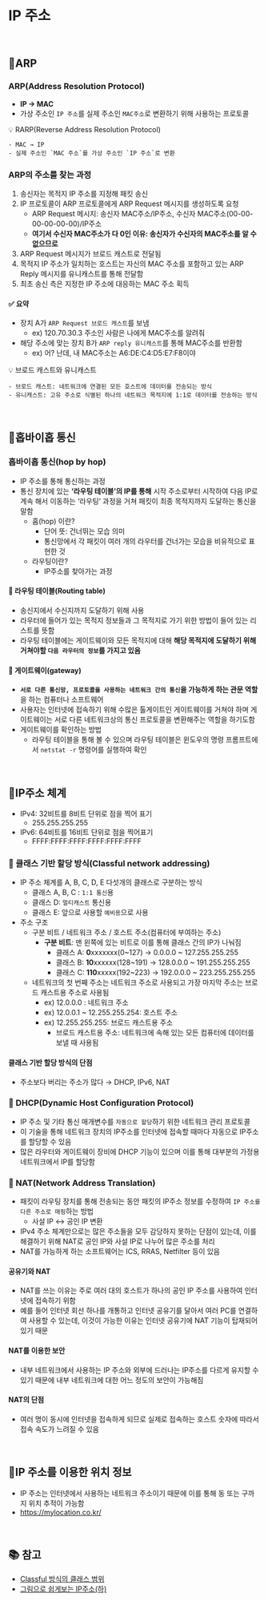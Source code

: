 # IP 주소

<br>

## 📍ARP

### ARP(Address Resolution Protocol)
- **IP → MAC**
- 가상 주소인 `IP 주소`를 실제 주소인 `MAC주소`로 변환하기 위해 사용하는 프로토콜

<aside>
💡 RARP(Reverse Address Resolution Protocol)
    
    - MAC → IP
    - 실제 주소인 `MAC 주소`를 가상 주소인 `IP 주소`로 변환
</aside>

### ARP의 주소를 찾는 과정
1. 송신자는 목적지 IP 주소를 지정해 패킷 송신
2. IP 프로토콜이 ARP 프로토콜에게 ARP Request 메시지를 생성하도록 요청
    - ARP Request 메시지: 송신자 MAC주소/IP주소, 수신자 MAC주소(00-00-00-00-00-00)/IP주소
    - **여기서 수신자 MAC주소가 다 0인 이유: 송신자가 수신자의 MAC주소를 알 수 없으므로**
3. ARP Request 메시지가 브로드 캐스트로 전달됨
4. 목적지 IP 주소가 일치하는 호스트는 자신의 MAC 주소를 포함하고 있는 ARP Reply 메시지를 유니캐스트를 통해 전달함
5. 최초 송신 측은 지정한 IP 주소에 대응하는 MAC 주소 획득

#### ✅ 요약
- 장치 A가 `ARP Request 브로드 캐스트`를 보냄
    - ex) 120.70.30.3 주소인 사람은 나에게 MAC주소를 알려줘
- 해당 주소에 맞는 장치 B가 `ARP reply 유니캐스트`를 통해 MAC주소를 반환함
    - ex) 어? 난데, 내 MAC주소는 A6:DE:C4:D5:E7:F8이야

<aside>
💡 브로드 캐스트와 유니캐스트

    - 브로드 캐스트: 네트워크에 연결된 모든 호스트에 데이터를 전송되는 방식
    - 유니캐스트: 고유 주소로 식별된 하나의 네트워크 목적지에 1:1로 데이터를 전송하는 방식
</aside>

<br>

## 📍홉바이홉 통신

### 홉바이홉 통신(hop by hop)
- IP 주소를 통해 통신하는 과정
- 통신 장치에 있는 **‘라우팅 테이블’의 IP를 통해** 시작 주소로부터 시작하여 다음 IP로 계속 해서 이동하는 ‘라우팅’ 과정을 거쳐 패킷이 최종 목적지까지 도달하는 통신을 말함
    - 홉(hop) 이란?
        - 단어 뜻: 건너뛰는 모습 의미
        - 통신망에서 각 패킷이 여러 개의 라우터를 건너가는 모습을 비유적으로 표현한 것
    - 라우팅이란?
        - IP주소를 찾아가는 과정

#### 🔎 라우팅 테이블(Routing table)
- 송신지에서 수신지까지 도달하기 위해 사용
- 라우터에 들어가 있는 목적지 정보들과 그 목적지로 가기 위한 방법이 들어 있는 리스트를 뜻함
- 라우팅 테이블에는 게이트웨이와 모든 목적지에 대해 **해당 목적지에 도달하기 위해 거쳐야할 `다음 라우터의 정보`를 가지고 있음**

#### 🔎 게이트웨이(gateway)
- **`서로 다른 통신망, 프로토콜을 사용하는 네트워크 간의 통신`을 가능하게 하는 관문 역할**을 하는 컴퓨터나 소프트웨어
- 사용자는 인터넷에 접속하기 위해 수많은 톨게이트인 게이트웨이를 거쳐야 하며 게이트웨이는 서로 다른 네트워크상의 통신 프로토콜을 변환해주는 역할을 하기도함
- 게이트웨이를 확인하는 방법
    - 라우팅 테이블을 통해 볼 수 있으며 라우팅 테이블은 윈도우의 명령 프롬프트에서 `netstat -r` 명령어를 실행하여 확인

<br>

## 📍IP주소 체계
- IPv4: 32비트를 8비트 단위로 점을 찍어 표기
    - 255.255.255.255
- IPv6: 64비트를 16비트 단위로 점을 찍어표기
    - FFFF:FFFF:FFFF:FFFF:FFFF:FFFF

### 🔎 클래스 기반 할당 방식(Classful network addressing)
- IP 주소 체계를 A, B, C, D, E 다섯개의 클래스로 구분하는 방식
    - 클래스 A, B, C : `1:1 통신`용
    - 클래스 D: `멀티캐스트` 통신용
    - 클래스 E:  앞으로 사용할 `예비용`으로 사용
- 주소 구조
    - 구분 비트 / 네트워크 주소 / 호스트 주소(컴퓨터에 부여하는 주소)
        - **구분 비트**: 맨 왼쪽에 있는 비트로 이를 통해 클래스 간의 IP가 나눠짐
            - 클래스 A: **0**xxxxxxx(0~127) → 0.0.0.0 ~ 127.255.255.255
            - 클래스 B: **10**xxxxxx(128~191) → 128.0.0.0 ~ 191.255.255.255
            - 클래스 C: **110**xxxxx(192~223) → 192.0.0.0 ~ 223.255.255.255
    - 네트워크의 첫 번째 주소는 네트워크 주소로 사용되고 가장 마지막 주소는 브로드 캐스트용 주소로 사용됨
        - ex) 12.0.0.0 : 네트워크 주소
        - ex) 12.0.0.1 ~ 12.255.255.254: 호스트 주소
        - ex) 12.255.255.255: 브로드 캐스트용 주소
            - 브로드 캐스트용 주소: 네트워크에 속해 있는 모든 컴퓨터에 데이터를 보낼 때 사용됨

#### 클래스 기반 할당 방식의 단점
- 주소보다 버리는 주소가 많다 → DHCP, IPv6, NAT

### 🔎 DHCP(Dynamic Host Configuration Protocol)
- IP 주소 및 기타 통신 매개변수를 `자동으로 할당`하기 위한 네트워크 관리 프로토콜
- 이 기술을 통해 네트워크 장치의 IP주소를 인터넷에 접속할 때마다 자동으로 IP주소를 할당할 수 있음
- 많은 라우터와 게이트웨이 장비에 DHCP 기능이 있으며 이를 통해 대부분의 가정용 네트워크에서 IP를 할당함

### 🔎 NAT(Network Address Translation)
- 패킷이 라우팅 장치를 통해 전송되는 동안 패킷의 IP주소 정보를 수정하여 `IP 주소를 다른 주소로 매핑`하는 방법
    - 사설 IP ↔ 공인 IP 변환
- IPv4 주소 체계만으로는 많은 주소들을 모두 감당하지 못하는 단점이 있는데, 이를 해결하기 위해 NAT로 공인 IP와 사설 IP로 나누어 많은 주소를 처리
- NAT를 가능하게 하는 소프트웨어는 ICS, RRAS, Netfilter 등이 있음

#### 공유기와 NAT
- NAT를 쓰는 이유는 주로 여러 대의 호스트가 하나의 공인 IP 주소를 사용하여 인터넷에 접속하기 위함
- 예를 들어 인터넷 회선 하나를 개통하고 인터넷 공유기를 달아서 여러 PC를 연결하여 사용할 수 있는데, 이것이 가능한 이유는 인터넷 공유기에 NAT 기능이 탑재되어 있기 때문

#### NAT를 이용한 보안
- 내부 네트워크에서 사용하는 IP 주소와 외부에 드러나는 IP주소를 다르게 유지할 수 있기 때문에 내부 네트워크에 대한 어느 정도의 보안이 가능해짐

#### NAT의 단점
- 여러 명이 동시에 인터넷을 접속하게 되므로 실제로 접속하는 호스트 숫자에 따라서 접속 속도가 느려질 수 있음

<br>

## 📍IP 주소를 이용한 위치 정보

- IP 주소는 인터넷에서 사용하는 네트워크 주소이기 때문에 이를 통해 동 또는 구까지 위치 추적이 가능함
- https://mylocation.co.kr/

<br>

## 📚 참고
- [Classful 방식의 클래스 범위](https://m.blog.naver.com/qorckddls010/220982988827?view=img_1)
- [그림으로 쉽게보는 IP주소(하)](https://brunch.co.kr/@swimjiy/44)
